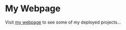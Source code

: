 # My Webpage

Visit [my webpage](https://stevopritchard.github.io/my-webpage/) to see some of my deployed projects...
